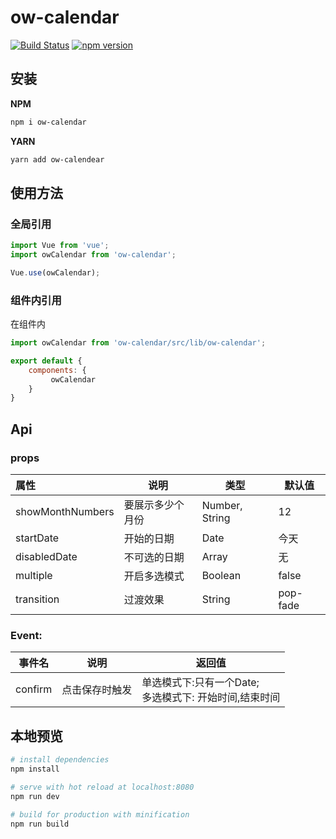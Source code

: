 # ow-calendar

[![Build Status](https://travis-ci.org/HowardTangHw/ow-calendar.svg?branch=master)](https://travis-ci.org/HowardTangHw/ow-calendar)
[![npm version](https://img.shields.io/npm/v/ow-calendar.svg?style=flat)](https://www.npmjs.com/package/ow-calendar)



##  安装

**NPM**

```bash
npm i ow-calendar
```

**YARN**

```bash
yarn add ow-calendear
```



## 使用方法

### 全局引用

```javascript
import Vue from 'vue';
import owCalendar from 'ow-calendar';

Vue.use(owCalendar);

```



### 组件内引用

在组件内

```javascript
import owCalendar from 'ow-calendar/src/lib/ow-calendar';
```

```javascript
export default {
    components: {
         owCalendar
    }
}
```



## Api

### props

| 属性             | 说明             | 类型           | 默认值   |
| :--------------- | ---------------- | -------------- | -------- |
| showMonthNumbers | 要展示多少个月份 | Number, String | 12       |
| startDate        | 开始的日期       | Date           | 今天     |
| disabledDate     | 不可选的日期     | Array          | 无       |
| multiple         | 开启多选模式     | Boolean        | false    |
| transition       | 过渡效果         | String         | pop-fade |

### Event:

| 事件名  | 说明           | 返回值                                                      |
| ------- | -------------- | ----------------------------------------------------------- |
| confirm | 点击保存时触发 | 单选模式下:只有一个Date;<br />多选模式下: 开始时间,结束时间 |



## 本地预览

``` bash
# install dependencies
npm install

# serve with hot reload at localhost:8080
npm run dev

# build for production with minification
npm run build
```


